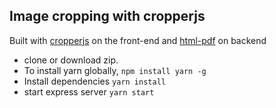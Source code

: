 ## Image cropping with cropperjs
Built with [cropperjs](https://github.com/fengyuanchen/cropperjs) on the front-end and [html-pdf](https://github.com/marcbachmann/node-html-pdf) on backend
- clone or download zip.
- To install yarn globally,
```npm install yarn -g```
- Install dependencies
```yarn install```
- start express server
```yarn start```
